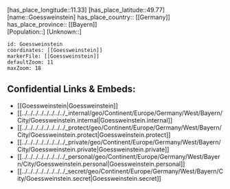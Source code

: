 ﻿---
location: [49.77,11.33] 
mapzoom: [7,12] 
mapmarker: city 
type: City
tags:
- geo/City


SpocWebEntityId: 30675
isDeleted: false
confidential: public

---
[has_place_longitude::11.33] 
[has_place_latitude::49.77] 
[name::Goessweinstein] 
has_place_country:: [[Germany]]  
has_place_province:: [[Bayern]]  
[Population::] 
[Unknown::] 


```leaflet
id: Goessweinstein
coordinates: [[Goessweinstein]] 
markerFile: [[Goessweinstein]] 
defaultZoom: 11 
maxZoom: 18
```


## Confidential Links & Embeds: 
- [[Goessweinstein|Goessweinstein]]  
- [[../../../../../../../../_internal/geo/Continent/Europe/Germany/West/Bayern/City/Goessweinstein.internal|Goessweinstein.internal]] 
- [[../../../../../../../../_protect/geo/Continent/Europe/Germany/West/Bayern/City/Goessweinstein.protect|Goessweinstein.protect]] 
- [[../../../../../../../../_private/geo/Continent/Europe/Germany/West/Bayern/City/Goessweinstein.private|Goessweinstein.private]] 
- [[../../../../../../../../_personal/geo/Continent/Europe/Germany/West/Bayern/City/Goessweinstein.personal|Goessweinstein.personal]] 
- [[../../../../../../../../_secret/geo/Continent/Europe/Germany/West/Bayern/City/Goessweinstein.secret|Goessweinstein.secret]] 
